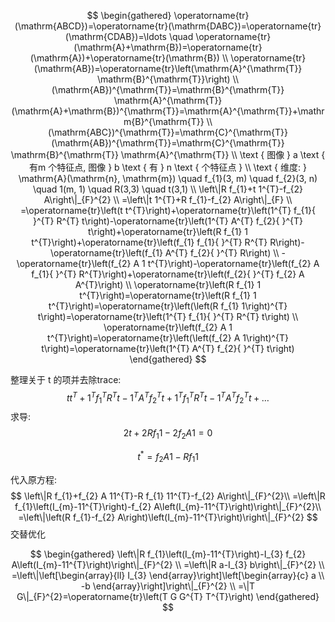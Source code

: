 $$
\begin{gathered}
\operatorname{tr}(\mathrm{ABCD})=\operatorname{tr}(\mathrm{DABC})=\operatorname{tr}(\mathrm{CDAB})=\ldots \quad \operatorname{tr}(\mathrm{A}+\mathrm{B})=\operatorname{tr}(\mathrm{A})+\operatorname{tr}(\mathrm{B}) \\
\operatorname{tr}(\mathrm{AB})=\operatorname{tr}\left(\mathrm{A}^{\mathrm{T}} \mathrm{B}^{\mathrm{T}}\right) \\
(\mathrm{AB})^{\mathrm{T}}=\mathrm{B}^{\mathrm{T}} \mathrm{A}^{\mathrm{T}}(\mathrm{A}+\mathrm{B})^{\mathrm{T}}=\mathrm{A}^{\mathrm{T}}+\mathrm{B}^{\mathrm{T}} \\
(\mathrm{ABC})^{\mathrm{T}}=\mathrm{C}^{\mathrm{T}}(\mathrm{AB})^{\mathrm{T}}=\mathrm{C}^{\mathrm{T}} \mathrm{B}^{\mathrm{T}} \mathrm{A}^{\mathrm{T}} \\
\text { 图像 } a \text { 有m 个特征点, 图像 } b \text { 有 } n \text { 个特征点 } \\
\text { 维度: } \mathrm{A}(\mathrm{n}, \mathrm{m}) \quad f_{1}(3, m) \quad f_{2}(3, n) \quad 1(m, 1) \quad R(3,3) \quad t(3,1) \\
\left\|R f_{1}+t 1^{T}-f_{2} A\right\|_{F}^{2} \\
=\left\|t 1^{T}+R f_{1}-f_{2} A\right\|_{F} \\
=\operatorname{tr}\left(t t^{T}\right)+\operatorname{tr}\left(1^{T} f_{1}{ }^{T} R^{T} t\right)-\operatorname{tr}\left(1^{T} A^{T} f_{2}{ }^{T} t\right)+\operatorname{tr}\left(R f_{1} 1 t^{T}\right)+\operatorname{tr}\left(f_{1} f_{1}{ }^{T} R^{T} R\right)-\operatorname{tr}\left(f_{1} A^{T} f_{2}{ }^{T} R\right) \\
-\operatorname{tr}\left(f_{2} A 1 t^{T}\right)-\operatorname{tr}\left(f_{2} A f_{1}{ }^{T} R^{T}\right)+\operatorname{tr}\left(f_{2}{ }^{T} f_{2} A A^{T}\right) \\
\operatorname{tr}\left(R f_{1} 1 t^{T}\right)=\operatorname{tr}\left(R f_{1} 1 t^{T}\right)=\operatorname{tr}\left(\left(R f_{1} 1\right)^{T} t\right)=\operatorname{tr}\left(1^{T} f_{1}{ }^{T} R^{T} t\right) \\
\operatorname{tr}\left(f_{2} A 1 t^{T}\right)=\operatorname{tr}\left(\left(f_{2} A 1\right)^{T} t\right)=\operatorname{tr}\left(1^{T} A^{T} f_{2}{ }^{T} t\right)
\end{gathered}
$$

整理关于 t 的项并去除trace: 
$$
t t^{T}+1^{T} f_{1}{ }^{T} R^{T} t-1^{T} A^{T} f_{2}{ }^{T} t+1^{T} f_{1}{ }^{T} R^{T} t-1^{T} A^{T} f_{2}{ }^{T} t+\ldots
$$
求导: 
$$
2 t+2 R f_{1} 1-2 f_{2} A 1=0
$$

$$
t^{*}=f_{2} A 1-R f_{1} 1
$$

代入原方程: 
$$
\left\|R f_{1}+f_{2} A 11^{T}-R f_{1} 11^{T}-f_{2} A\right\|_{F}^{2}\\
=\left\|R f_{1}\left(I_{m}-11^{T}\right)-f_{2} A\left(I_{m}-11^{T}\right)\right\|_{F}^{2}\\
=\left\|\left(R f_{1}-f_{2} A\right)\left(I_{m}-11^{T}\right)\right\|_{F}^{2}
$$
交替优化

$$
\begin{gathered}
\left\|R f_{1}\left(I_{m}-11^{T}\right)-I_{3} f_{2} A\left(I_{m}-11^{T}\right)\right\|_{F}^{2} \\
=\left\|R a-I_{3} b\right\|_{F}^{2} \\
=\left\|\left[\begin{array}{ll}
I_{3}
\end{array}\right]\left[\begin{array}{c}
a \\
-b
\end{array}\right]\right\|_{F}^{2} \\
=\|T G\|_{F}^{2}=\operatorname{tr}\left(T G G^{T} T^{T}\right)
\end{gathered}
$$